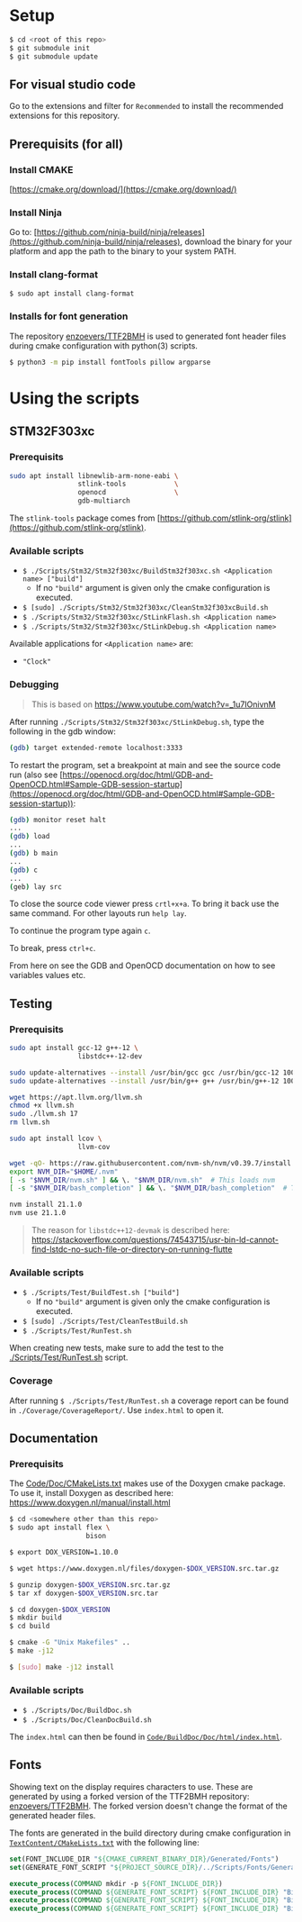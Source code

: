 #

# Setup

```bash
$ cd <root of this repo>
$ git submodule init
$ git submodule update
```

## For visual studio code

Go to the extensions and filter for `Recommended` to install the recommended extensions for this repository.

## Prerequisits (for all)

### Install CMAKE

[https://cmake.org/download/](https://cmake.org/download/)

### Install Ninja

Go to: [https://github.com/ninja-build/ninja/releases](https://github.com/ninja-build/ninja/releases), download the binary for your platform and app the path to the binary to your system PATH.

### Install clang-format

```bash
$ sudo apt install clang-format
```

### Installs for font generation

The repository [enzoevers/TTF2BMH](https://github.com/enzoevers/TTF2BMH) is used to generated font header files during cmake configuration with python(3) scripts.

```bash
$ python3 -m pip install fontTools pillow argparse
```

# Using the scripts

## STM32F303xc

### Prerequisits

```bash
sudo apt install libnewlib-arm-none-eabi \
                 stlink-tools            \
                 openocd                 \
                 gdb-multiarch
```

The `stlink-tools` package comes from [https://github.com/stlink-org/stlink](https://github.com/stlink-org/stlink).

### Available scripts

- `$ ./Scripts/Stm32/Stm32f303xc/BuildStm32f303xc.sh <Application name> ["build"]`
  - If no `"build"` argument is given only the cmake configuration is executed.
- `$ [sudo] ./Scripts/Stm32/Stm32f303xc/CleanStm32f303xcBuild.sh`
- `$ ./Scripts/Stm32/Stm32f303xc/StLinkFlash.sh <Application name>`
- `$ ./Scripts/Stm32/Stm32f303xc/StLinkDebug.sh <Application name>`

Available applications for `<Application name>` are:

- `"Clock"`

### Debugging

> This is based on https://www.youtube.com/watch?v=_1u7IOnivnM

After running `./Scripts/Stm32/Stm32f303xc/StLinkDebug.sh`, type the following in the gdb window:

```bash
(gdb) target extended-remote localhost:3333
```

To restart the program, set a breakpoint at main and see the source code run (also see [https://openocd.org/doc/html/GDB-and-OpenOCD.html#Sample-GDB-session-startup](https://openocd.org/doc/html/GDB-and-OpenOCD.html#Sample-GDB-session-startup)):

```bash
(gdb) monitor reset halt
...
(gdb) load
...
(gdb) b main
...
(gdb) c
...
(geb) lay src
```

To close the source code viewer press `crtl+x+a`. To bring it back use the same command. For other layouts run `help lay`.

To continue the program type again `c`.

To break, press `ctrl+c`.

From here on see the GDB and OpenOCD documentation on how to see variables values etc.

## Testing

### Prerequisits

```bash
sudo apt install gcc-12 g++-12 \
                 libstdc++-12-dev

sudo update-alternatives --install /usr/bin/gcc gcc /usr/bin/gcc-12 100
sudo update-alternatives --install /usr/bin/g++ g++ /usr/bin/g++-12 100

wget https://apt.llvm.org/llvm.sh
chmod +x llvm.sh
sudo ./llvm.sh 17
rm llvm.sh

sudo apt install lcov \
                 llvm-cov

wget -qO- https://raw.githubusercontent.com/nvm-sh/nvm/v0.39.7/install.sh | bash
export NVM_DIR="$HOME/.nvm"
[ -s "$NVM_DIR/nvm.sh" ] && \. "$NVM_DIR/nvm.sh"  # This loads nvm
[ -s "$NVM_DIR/bash_completion" ] && \. "$NVM_DIR/bash_completion"  # This loads nvm bash_completion

nvm install 21.1.0
nvm use 21.1.0
```

> The reason for `libstdc++12-devmak` is described here: https://stackoverflow.com/questions/74543715/usr-bin-ld-cannot-find-lstdc-no-such-file-or-directory-on-running-flutte

### Available scripts

- `$ ./Scripts/Test/BuildTest.sh ["build"]`
  - If no `"build"` argument is given only the cmake configuration is executed.
- `$ [sudo] ./Scripts/Test/CleanTestBuild.sh`
- `$ ./Scripts/Test/RunTest.sh`

When creating new tests, make sure to add the test to the [./Scripts/Test/RunTest.sh](./Scripts/Test/RunTest.sh) script.

### Coverage

After running `$ ./Scripts/Test/RunTest.sh` a coverage report can be found in `./Coverage/CoverageReport/`. Use `index.html` to open it.

## Documentation

### Prerequisits

The [Code/Doc/CMakeLists.txt](../Code/Doc/CMakeLists.txt) makes use of the Doxygen cmake package. To use it, install Doxygen as described here: https://www.doxygen.nl/manual/install.html

```bash
$ cd <somewhere other than this repo>
$ sudo apt install flex \
                   bison

$ export DOX_VERSION=1.10.0

$ wget https://www.doxygen.nl/files/doxygen-$DOX_VERSION.src.tar.gz

$ gunzip doxygen-$DOX_VERSION.src.tar.gz
$ tar xf doxygen-$DOX_VERSION.src.tar

$ cd doxygen-$DOX_VERSION
$ mkdir build
$ cd build

$ cmake -G "Unix Makefiles" ..
$ make -j12

$ [sudo] make -j12 install
```

### Available scripts

- `$ ./Scripts/Doc/BuildDoc.sh`
- `$ ./Scripts/Doc/CleanDocBuild.sh`

The `index.html` can then be found in [`Code/BuildDoc/Doc/html/index.html`](Code/BuildDoc/Doc/html/index.html).

## Fonts

Showing text on the display requires characters to use. These are generated by using a forked version of the TTF2BMH repository: [enzoevers/TTF2BMH](https://github.com/enzoevers/TTF2BMH). The forked version doesn't change the format of the generated header files.

The fonts are generated in the build directory during cmake configuration in [`TextContent/CMakeLists.txt`](../Code/TextContent/CMakeLists.txt) with the following line:

```cmake
set(FONT_INCLUDE_DIR "${CMAKE_CURRENT_BINARY_DIR}/Generated/Fonts")
set(GENERATE_FONT_SCRIPT "${PROJECT_SOURCE_DIR}/../Scripts/Fonts/GenerateFonts.sh")

execute_process(COMMAND mkdir -p ${FONT_INCLUDE_DIR})
execute_process(COMMAND ${GENERATE_FONT_SCRIPT} ${FONT_INCLUDE_DIR} "Bitstream Vera Sans Mono" 8)
execute_process(COMMAND ${GENERATE_FONT_SCRIPT} ${FONT_INCLUDE_DIR} "Bitstream Vera Sans Mono" 12)
execute_process(COMMAND ${GENERATE_FONT_SCRIPT} ${FONT_INCLUDE_DIR} "Bitstream Vera Sans Mono" 16)
```
